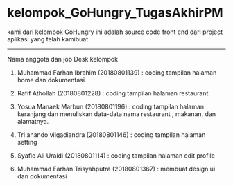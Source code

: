 # kelompok_GoHungry_TugasAkhirPM

kami dari kelompok GoHungry ini adalah source code front end dari project aplikasi yang telah kamibuat

---------------

Nama anggota dan job Desk kelompok

1.	Muhammad Farhan Ibrahim 	(20180801139) :
 coding tampilan halaman home dan dokumentasi

2.	Rafif Athollah  			(20180801228) :
coding tampilan halaman restaurant 

3.	Yosua Manaek Marbun	 	(20180801196) : 
coding tampilan halaman keranjang dan menuliskan data-data nama restaurant , makanan, dan alamatnya.

4.	Tri anando vilgadiandra 		(20180801146) : 
coding tampilan halaman setting 

5.	Syafiq Ali Uraidi  			(20180801114) : 
coding tampilan halaman edit profile

6.	Muhammad Farhan Trisyahputra 	(20180801367) : 
membuat design ui dan dokumentasi
